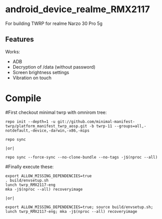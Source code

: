 # android_device_realme_RMX2117
For building TWRP for realme Narzo 30 Pro 5g

## Features

Works:

- ADB
- Decryption of /data (without password)
- Screen brightness settings
- Vibration on touch

# Compile

#First checkout minimal twrp with omnirom tree:

```
repo init --depth=1 -u git://github.com/minimal-manifest-twrp/platform_manifest_twrp_aosp.git -b twrp-11 --groups=all,-notdefault,-device,-darwin,-x86,-mips

repo sync

|or|

repo sync --force-sync --no-clone-bundle --no-tags -j$(nproc --all)
```

#Finally execute these:

```
export ALLOW_MISSING_DEPENDENCIES=true
. build/envsetup.sh
lunch twrp_RMX2117-eng
mka -j$(nproc --all) recoveryimage

|or|

export ALLOW_MISSING_DEPENDENCIES=true; source build/envsetup.sh; lunch twrp_RMX2117-eng; mka -j$(nproc --all) recoveryimage
```
